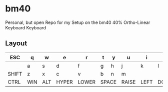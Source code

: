 # bm40
Personal, but open Repo for my Setup on the bm40 40% Ortho-Linear Keyboard Keyboard

## Layout

|ESC|q|w|e|r|t|y|u|i|o|p|BKSP|
|----|----|----|----|----|----|----|----|----|----|----|----|
||a|s|d|f|g|h|j|k|l|||
|SHIFT|z|x|c|v|b|n|m|||||
CTRL|WIN|ALT|HYPER|LOWER<td colspan=2>SPACE|RAISE|LEFT|DOWN|UP|RIGHT

